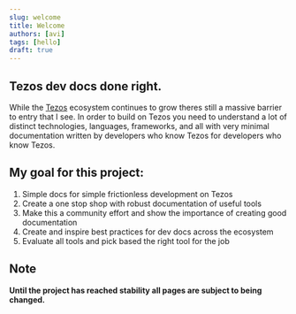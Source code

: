 ```yaml
---
slug: welcome
title: Welcome
authors: [avi]
tags: [hello]
draft: true
---
```


## Tezos dev docs done right.

While the [Tezos](https://tezos.com) ecosystem continues to grow theres still a massive barrier to entry that I see. In order to build on Tezos you need to understand a lot of distinct technologies, languages, frameworks, and all with very minimal documentation written by developers who know Tezos for developers who know Tezos.

## My goal for this project:

1. Simple docs for simple frictionless development on Tezos
2. Create a one stop shop with robust documentation of useful tools
3. Make this a community effort and show the importance of creating good documentation
4. Create and inspire best practices for dev docs across the ecosystem
5. Evaluate all tools and pick based the right tool for the job

## Note

**Until the project has reached stability all pages are subject to being changed.**
